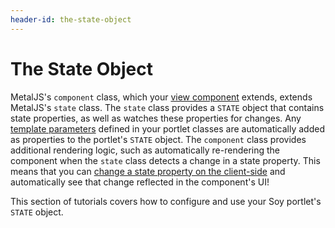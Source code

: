 ```yaml
---
header-id: the-state-object
---
```


# The State Object

MetalJS's `component` class, which your 
[view component](/docs/7-0/tutorials/-/knowledge_base/t/creating-a-soy-portlet#configuring-the-view-layer) 
extends, extends MetalJS's `state` class. The `state` class provides a `STATE` 
object that contains state properties, as well as watches these properties for 
changes. Any 
[template parameters](/docs/7-0/tutorials/-/knowledge_base/t/creating-a-soy-portlet#using-portlet-template-parameters-in-the-soy-template) 
defined in your portlet classes are automatically added as properties to the 
portlet's `STATE` object. The `component` class provides additional rendering 
logic, such as automatically re-rendering the component when the `state` class 
detects a change in a state property. This means that you can 
[change a state property on the client-side](/docs/7-0/tutorials/-/knowledge_base/t/configuring-soy-portlet-template-parameters-on-the-client-side) 
and automatically see that change reflected in the component's UI!

This section of tutorials covers how to configure and use your Soy portlet's 
`STATE` object.
